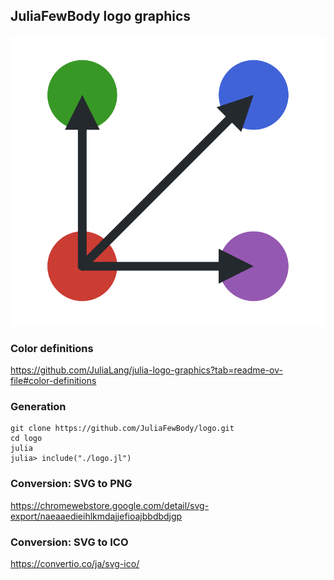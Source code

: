 ## JuliaFewBody logo graphics

![](logo.svg)

### Color definitions

https://github.com/JuliaLang/julia-logo-graphics?tab=readme-ov-file#color-definitions

### Generation

```
git clone https://github.com/JuliaFewBody/logo.git
cd logo
julia
julia> include("./logo.jl")
```

### Conversion: SVG to PNG

https://chromewebstore.google.com/detail/svg-export/naeaaedieihlkmdajjefioajbbdbdjgp

### Conversion: SVG to ICO

https://convertio.co/ja/svg-ico/
